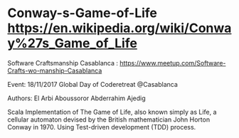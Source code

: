 # Conway-s-Game-of-Life https://en.wikipedia.org/wiki/Conway%27s_Game_of_Life

 Software Craftsmanship Casablanca : https://www.meetup.com/Software-Crafts-wo-manship-Casablanca
 
 Event: 18/11/2017  Global Day of Coderetreat @Casablanca
 
 Authors:
          El Arbi Aboussoror
          Abderrahim Ajedig

Scala Implementation of The Game of Life, also known simply as Life, a cellular automaton devised by the British mathematician John Horton Conway in 1970. Using Test-driven development (TDD) process. 
